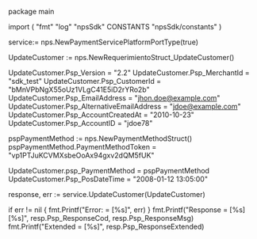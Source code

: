 package main

import (
        "fmt"
        "log"
        "npsSdk"
        CONSTANTS "npsSdk/constants"
)

service:= nps.NewPaymentServicePlatformPortType(true)

UpdateCustomer := nps.NewRequerimientoStruct_UpdateCustomer()

UpdateCustomer.Psp_Version = "2.2"
UpdateCustomer.Psp_MerchantId = "sdk_test"
UpdateCustomer.Psp_CustomerId = "bMnVPbNgX55oUz1VLgC41E5iD2rYRo2b"
UpdateCustomer.Psp_EmailAddress = "jhon.doe@example.com"
UpdateCustomer.Psp_AlternativeEmailAddress = "jdoe@example.com"
UpdateCustomer.Psp_AccountCreatedAt = "2010-10-23"
UpdateCustomer.Psp_AccountID = "jdoe78"

pspPaymentMethod := nps.NewPaymentMethodStruct()
pspPaymentMethod.PaymentMethodToken = "vp1PTJuKCVMXsbeOoAx94gxv2dQM5fUK"

UpdateCustomer.psp_PaymentMethod = pspPaymentMethod
UpdateCustomer.Psp_PosDateTime = "2008-01-12 13:05:00"

response, err := service.UpdateCustomer(UpdateCustomer)

if err != nil {
    fmt.Printf("Error: = [%s]", err)
}
fmt.Printf("Response = [%s] [%s]", resp.Psp_ResponseCod, resp.Psp_ResponseMsg)
fmt.Printf("Extended = [%s]", resp.Psp_ResponseExtended)



